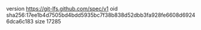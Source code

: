 version https://git-lfs.github.com/spec/v1
oid sha256:17ee1b4d7505bd4bdd5935bc7f38b838d52dbb3fa928fe6608d69246dca6c183
size 17285
